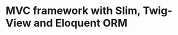MVC framework with Slim, Twig-View and Eloquent ORM
===================================================